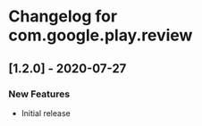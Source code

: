 # Changelog for com.google.play.review

## [1.2.0] - 2020-07-27
### New Features
 - Initial release

